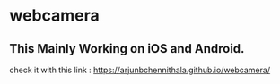 # webcamera
## This Mainly Working on iOS and Android.

check it with this link : https://arjunbchennithala.github.io/webcamera/
